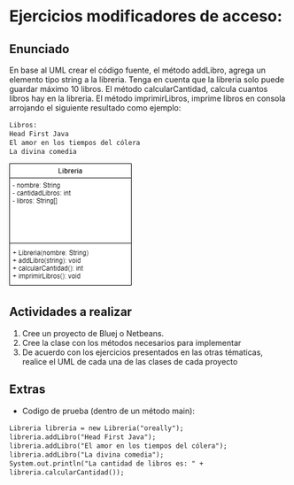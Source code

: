 # Ejercicios modificadores de acceso:

## Enunciado
En base al UML crear el código fuente, el método addLibro, agrega un elemento tipo string a la libreria. Tenga en cuenta que la libreria solo puede guardar máximo 10 libros. El método calcularCantidad, calcula cuantos libros hay en la libreria. El método imprimirLibros, imprime libros en consola arrojando el siguiente resultado como ejemplo:

```
Libros:
Head First Java
El amor en los tiempos del cólera
La divina comedia
```


![UML](./uml.png)

## Actividades a realizar

1. Cree un proyecto de Bluej o Netbeans.
2. Cree la clase con los métodos necesarios para implementar
3. De acuerdo con los ejercicios presentados en las otras tématicas, realice el UML
de cada una de las clases de cada proyecto


## Extras
- Codigo de prueba (dentro de un método main):
```
Libreria libreria = new Libreria("oreally");
libreria.addLibro("Head First Java");
libreria.addLibro("El amor en los tiempos del cólera");
libreria.addLibro("La divina comedia");
System.out.println("La cantidad de libros es: " + libreria.calcularCantidad());
```